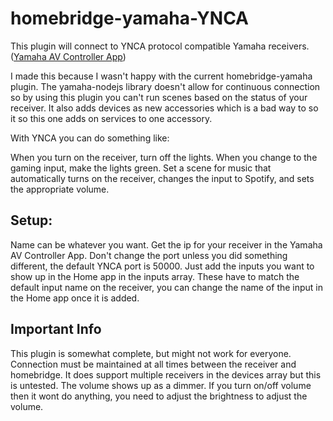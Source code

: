 # homebridge-yamaha-YNCA

This plugin will connect to YNCA protocol compatible Yamaha receivers. ([Yamaha AV Controller App](https://usa.yamaha.com/products/audio_visual/apps/av_controller/index.html))

I made this because I wasn't happy with the current homebridge-yamaha plugin. The yamaha-nodejs library doesn't allow for continuous connection so by using this plugin you can't run scenes based on the status of your receiver. It also adds devices as new accessories which is a bad way to so it so this one adds on services to one accessory.

With YNCA you can do something like:

When you turn on the receiver, turn off the lights.
When you change to the gaming input, make the lights green.
Set a scene for music that automatically turns on the receiver, changes the input to Spotify, and sets the appropriate volume.


## Setup:
Name can be whatever you want.
Get the ip for your receiver in the Yamaha AV Controller App.
Don't change the port unless you did something different, the default YNCA port is 50000.
Just add the inputs you want to show up in the Home app in the inputs array. These have to match the default input name on the receiver, you can change the name of the input in the Home app once it is added.

## Important Info
This plugin is somewhat complete, but might not work for everyone. Connection must be maintained at all times between the receiver and homebridge. It does support multiple receivers in the devices array but this is untested. The volume shows up as a dimmer. If you turn on/off volume then it wont do anything, you need to adjust the brightness to adjust the volume.
